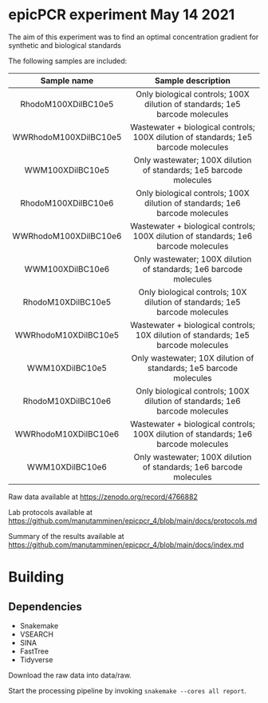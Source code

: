 # epicPCR experiment May 14 2021

The aim of this experiment was to find an optimal concentration gradient for synthetic and biological standards

The following samples are included:

| Sample name | Sample description |
| :---: | :---: |
| RhodoM100XDilBC10e5 | Only biological controls; 100X dilution of standards; 1e5 barcode molecules |
| WWRhodoM100XDilBC10e5 | Wastewater + biological controls; 100X dilution of standards; 1e5 barcode molecules |
| WWM100XDilBC10e5 | Only wastewater; 100X dilution of standards; 1e5 barcode molecules |
| RhodoM100XDilBC10e6 | Only biological controls; 100X dilution of standards; 1e6 barcode molecules |
| WWRhodoM100XDilBC10e6 | Wastewater + biological controls; 100X dilution of standards; 1e6 barcode molecules |
| WWM100XDilBC10e6 | Only wastewater; 100X dilution of standards; 1e6 barcode molecules |
| RhodoM10XDilBC10e5 | Only biological controls; 10X dilution of standards; 1e5 barcode molecules |
| WWRhodoM10XDilBC10e5 | Wastewater + biological controls; 10X dilution of standards; 1e5 barcode molecules |
| WWM10XDilBC10e5 | Only wastewater; 10X dilution of standards; 1e5 barcode molecules |
| RhodoM10XDilBC10e6 | Only biological controls; 100X dilution of standards; 1e6 barcode molecules |
| WWRhodoM10XDilBC10e6 | Wastewater + biological controls; 100X dilution of standards; 1e6 barcode molecules |
| WWM10XDilBC10e6 | Only wastewater; 100X dilution of standards; 1e6 barcode molecules |

Raw data available at https://zenodo.org/record/4766882

Lab protocols available at https://github.com/manutamminen/epicpcr_4/blob/main/docs/protocols.md

Summary of the results available at https://github.com/manutamminen/epicpcr_4/blob/main/docs/index.md


# Building

## Dependencies

- Snakemake
- VSEARCH
- SINA
- FastTree
- Tidyverse

Download the raw data into data/raw.

Start the processing pipeline by invoking `snakemake --cores all report`.



